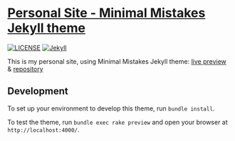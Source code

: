 # [Personal Site - Minimal Mistakes Jekyll theme](https://mmistakes.github.io/minimal-mistakes/)

[![LICENSE](https://img.shields.io/badge/license-MIT-lightgrey.svg)](https://raw.githubusercontent.com/mmistakes/minimal-mistakes/master/LICENSE)
[![Jekyll](https://img.shields.io/badge/jekyll-%3E%3D%203.7-blue.svg)](https://jekyllrb.com/)

This is my personal site, using Minimal Mistakes Jekyll theme:
[live preview](https://mmistakes.github.io/minimal-mistakes/) & [repository](https://github.com/mmistakes/minimal-mistakes)



## Development

To set up your environment to develop this theme, run `bundle install`.

To test the theme, run `bundle exec rake preview` and open your browser at `http://localhost:4000/`.